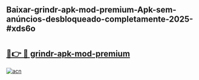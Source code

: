 ## Baixar-grindr-apk-mod-premium-Apk-sem-anúncios-desbloqueado-completamente-2025-#xds6o

# <h2><a href="https://ainizakaria.my?title=grindr-apk-mod-premium&ref=20M">🔗👉 🔴 grindr-apk-mod-premium</a></h2>

[![acn](https://github.com/user-attachments/assets/0f9c940e-d8b0-45ae-aac7-cd30a18b3e1c)](https://ainizakaria.my?title=grindr-apk-mod-premium&ref=20M)

